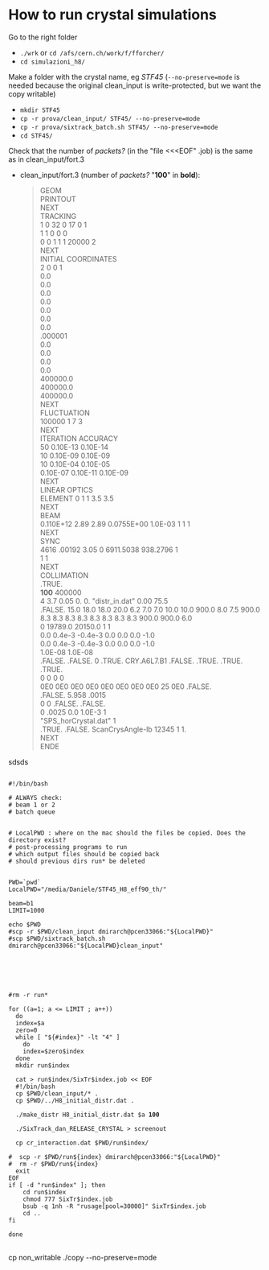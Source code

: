# How to run crystal simulations
Go to the right folder
 * `./wrk` or `cd /afs/cern.ch/work/f/fforcher/`
 * `cd simulazioni_h8/`

Make a folder with the crystal name, eg *STF45* (`--no-preserve=mode` is needed because the original clean_input is write-protected, but we want the copy writable)
 * `mkdir STF45`
 * `cp -r prova/clean_input/ STF45/ --no-preserve=mode`
 * `cp -r prova/sixtrack_batch.sh STF45/ --no-preserve=mode`
 * `cd STF45/`

 Check that the number of _packets?_ (in the "file <<<EOF" .job) is the same as in clean_input/fort.3
 * clean_input/fort.3 (number of _packets?_ "**100**" in **bold**):
    >GEOM  
    >PRINTOUT  
    >NEXT  
    >TRACKING  
    >1 0 32 0 17 0 1  
    >1 1 0 0 0  
    >0 0 1 1 1 20000 2  
    >NEXT  
    >INITIAL COORDINATES  
    >2 0 0 1  
    >0.0  
    >0.0  
    >0.0  
    >0.0  
    >0.0  
    >0.0  
    >0.0  
    >.000001  
    >0.0  
    >0.0  
    >0.0  
    >0.0  
    >400000.0  
    >400000.0  
    >400000.0  
    >NEXT  
    >FLUCTUATION  
    >100000 1 7 3  
    >NEXT  
    >ITERATION ACCURACY  
    >50 0.10E-13 0.10E-14  
    >10 0.10E-09 0.10E-09  
    >10 0.10E-04 0.10E-05  
    >0.10E-07 0.10E-11 0.10E-09  
    >NEXT  
    >LINEAR OPTICS  
    >ELEMENT  0 1 1 3.5 3.5  
    >NEXT  
    >BEAM  
    >0.110E+12 2.89 2.89  0.0755E+00  1.0E-03 1 1 1  
    >NEXT  
    >SYNC  
    >4616 .00192 3.05 0 6911.5038 938.2796 1  
    >1 1  
    >NEXT  
    >COLLIMATION  
    >.TRUE.   
    >**100** 400000  
    >4 3.7 0.05 0. 0. "distr_in.dat" 0.00 75.5  
    >.FALSE. 15.0 18.0 18.0 20.0 6.2 7.0 7.0 10.0 10.0 900.0 8.0 7.5 900.0  
    >8.3  8.3  8.3  8.3  8.3  8.3  8.3 8.3  900.0 900.0 6.0  
    >0 19789.0 20150.0 1 1  
    >0.0 0.4e-3 -0.4e-3 0.0 0.0 0.0 -1.0  
    >0.0 0.4e-3 -0.4e-3 0.0 0.0 0.0 -1.0  
    >1.0E-08 1.0E-08  
    >.FALSE. .FALSE. 0 .TRUE. CRY.A6L7.B1 .FALSE. .TRUE. .TRUE. .TRUE.  
    >0 0 0 0  
    >0E0  0E0 0E0 0E0  0E0  0E0  0E0  0E0  25  0E0  .FALSE.  
    >.FALSE. 5.958 .0015  
    >0 0 .FALSE. .FALSE.  
    >0 .0025 0.0 1.0E-3 1  
    >"SPS_horCrystal.dat" 1  
    >.TRUE. .FALSE. ScanCrysAngle-lb 12345 1 1.  
    >NEXT  
    >ENDE

sdsds

<pre>
<code>
#!/bin/bash

# ALWAYS check:
# beam 1 or 2
# batch queue


# LocalPWD : where on the mac should the files be copied. Does the directory exist?
# post-processing programs to run
# which output files should be copied back
# should previous dirs run* be deleted


PWD=`pwd`
LocalPWD="/media/Daniele/STF45_H8_eff90_th/"

beam=b1
LIMIT=1000

echo $PWD
#scp -r $PWD/clean_input dmirarch@pcen33066:"${LocalPWD}"
#scp $PWD/sixtrack_batch.sh dmirarch@pcen33066:"${LocalPWD}clean_input"






#rm -r run*

for ((a=1; a <= LIMIT ; a++))
  do
  index=$a
  zero=0
  while [ "${#index}" -lt "4" ]
    do
    index=$zero$index
  done
  mkdir run$index

  cat > run$index/SixTr$index.job << EOF
  #!/bin/bash
  cp $PWD/clean_input/* .
  cp $PWD/../H8_initial_distr.dat .

  ./make_distr H8_initial_distr.dat $a <b>100</b>

  ./SixTrack_dan_RELEASE_CRYSTAL > screenout

  cp cr_interaction.dat $PWD/run$index/

#  scp -r $PWD/run${index} dmirarch@pcen33066:"${LocalPWD}"
#  rm -r $PWD/run${index}
  exit
EOF
if [ -d "run$index" ]; then
    cd run$index
    chmod 777 SixTr$index.job
    bsub -q 1nh -R "rusage[pool=30000]" SixTr$index.job
    cd ..
fi

done
</code>
</pre>


  cp non_writable ./copy --no-preserve=mode
